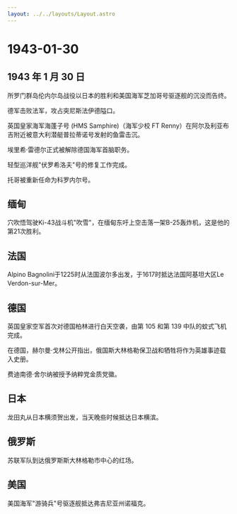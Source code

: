 ```yaml
---
layout: ../../layouts/Layout.astro
---
```


# 1943-01-30

## 1943 年 1 月 30 日

所罗门群岛伦内尔岛战役以日本的胜利和美国海军芝加哥号驱逐舰的沉没而告终。

德军击败法军，攻占突尼斯法伊德隘口。

英国皇家海军海蓬子号 (HMS Samphire)（海军少校 FT
Renny）在阿尔及利亚布吉附近被意大利潜艇普拉蒂诺号发射的鱼雷击沉。

埃里希·雷德尔正式被解除德国海军首脑职务。

轻型巡洋舰"伏罗希洛夫"号的修复工作完成。

托哥被重新任命为科罗内尔号。

## 缅甸

穴吹悟驾驶Ki-43战斗机"吹雪"，在缅甸东吁上空击落一架B-25轰炸机，这是他的第21次胜利。

## 法国

Alpino Bagnolini于1225时从法国波尔多出发，于1617时抵达法国阿基坦大区Le
Verdon-sur-Mer。

## 德国

英国皇家空军首次对德国柏林进行白天空袭，由第 105 和第 139
中队的蚊式飞机完成。

在德国，赫尔曼·戈林公开指出，俄国斯大林格勒保卫战和牺牲将作为英雄事迹载入史册。

费迪南德·舍尔纳被授予纳粹党金质党徽。

## 日本

龙田丸从日本横须贺出发，当天晚些时候抵达日本横滨。

## 俄罗斯

苏联军队到达俄罗斯斯大林格勒市中心的红场。

## 美国

美国海军"游骑兵"号驱逐舰抵达弗吉尼亚州诺福克。